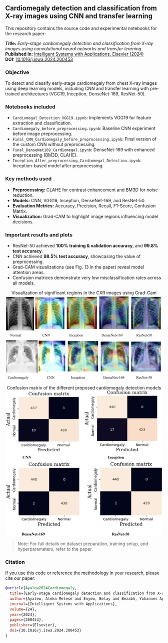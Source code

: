 ## Cardiomegaly detection and classification from X-ray images using CNN and transfer learning

This repository contains the source code and experimental notebooks for the research paper:

**Title:** _Early-stage cardiomegaly detection and classification from X-ray images using convolutional neural networks and transfer learning_   
**Published in:** [Intelligent Systems with Applications, Elsevier (2024)](https://www.sciencedirect.com/science/article/pii/S2667305324001273)  
**DOI:** [10.1016/j.iswa.2024.200453](https://doi.org/10.1016/j.iswa.2024.200453)

### Objective

To detect and classify early-stage cardiomegaly from chest X-ray images using deep learning models, including CNN and transfer learning with pre-trained architectures (VGG19, Inception, DenseNet-169, ResNet-50).

### Notebooks included

- `Cardiomegal_Detection_VGG19.ipynb`: Implements VGG19 for feature extraction and classification.
- `Cardiomegaly_before_preprocessing.ipynb`: Baseline CNN experiment before image preprocessing.
- `Final_CNN_Cardiomegaly_before_preprocessing.ipynb`: Final version of the custom CNN without preprocessing.
- `Final_DenseNet169_Cardiomegal.ipynb`: DenseNet-169 with enhanced preprocessing (BM3D, CLAHE).
- `Inception_After_preprocessing_Cardiomegal_Detection.ipynb`: Inception-based model after preprocessing.

### Key methods used

- **Preprocessing:** CLAHE for contrast enhancement and BM3D for noise reduction.
- **Models:** CNN, VGG19, Inception, DenseNet-169, and ResNet-50.
- **Evaluation Metrics:** Accuracy, Precision, Recall, F1-Score, Confusion Matrix.
- **Visualization:** Grad-CAM to highlight image regions influencing model decisions.

### Important results and plots

- ResNet-50 achieved **100% training & validation accuracy**, and **99.8% test accuracy**.
- CNN achieved **98.5% test accuracy**, showcasing the value of preprocessing.
- Grad-CAM visualizations (see Fig. 13 in the paper) reveal model attention areas.
- Confusion matrices demonstrate very low misclassification rates across all models.

<p align="center"> Visualization of significant regions in the CXR images using Grad-Cam
  <img src="paper_gradcam_visualization.jpg" alt="Grad-CAM Visualization" width="500"/>
</p>

<p align="center"> Confusion matrix of the different proposed cardiomegaly detection models
  <img src="paper_confusion_matrix.jpg" alt="Confusion Matrices" width="500"/>
</p>

> Note: For full details on dataset preparation, training setup, and hyperparameters, refer to the paper.

### Citation

If you use this code or reference the methodology in your research, please cite our paper:

```bibtex
@article{Ayalew2024Cardiomegaly,
  title={Early-stage cardiomegaly detection and classification from X-ray images using convolutional neural networks and transfer learning},
  author={Ayalew, Aleka Melese and Enyew, Belay and Bezabh, Yohannes Agegnehu and Abuhayi, Biniyam Mulugeta and Negashe, Girma Sisay},
  journal={Intelligent Systems with Applications},
  volume={24},
  year={2024},
  pages={200453},
  publisher={Elsevier},
  doi={10.1016/j.iswa.2024.200453}
}
